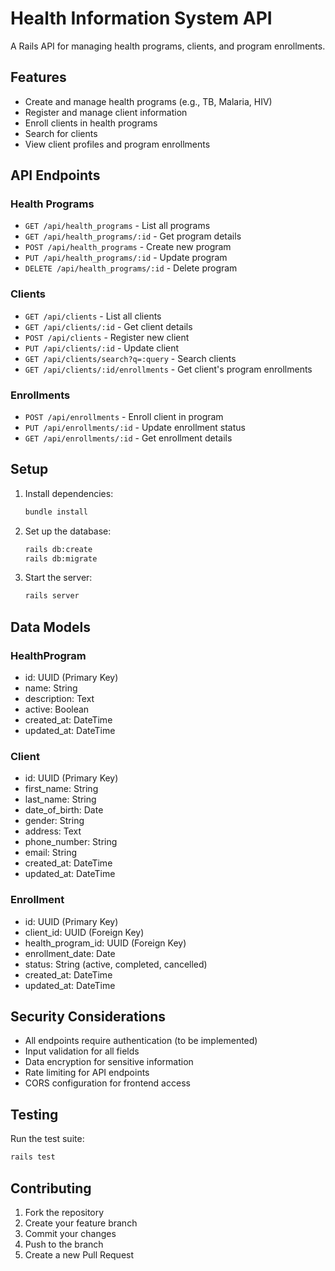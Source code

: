 # Health Information System API

A Rails API for managing health programs, clients, and program enrollments.

## Features

- Create and manage health programs (e.g., TB, Malaria, HIV)
- Register and manage client information
- Enroll clients in health programs
- Search for clients
- View client profiles and program enrollments

## API Endpoints

### Health Programs

- `GET /api/health_programs` - List all programs
- `GET /api/health_programs/:id` - Get program details
- `POST /api/health_programs` - Create new program
- `PUT /api/health_programs/:id` - Update program
- `DELETE /api/health_programs/:id` - Delete program

### Clients

- `GET /api/clients` - List all clients
- `GET /api/clients/:id` - Get client details
- `POST /api/clients` - Register new client
- `PUT /api/clients/:id` - Update client
- `GET /api/clients/search?q=:query` - Search clients
- `GET /api/clients/:id/enrollments` - Get client's program enrollments

### Enrollments

- `POST /api/enrollments` - Enroll client in program
- `PUT /api/enrollments/:id` - Update enrollment status
- `GET /api/enrollments/:id` - Get enrollment details

## Setup

1. Install dependencies:
   ```bash
   bundle install
   ```

2. Set up the database:
   ```bash
   rails db:create
   rails db:migrate
   ```

3. Start the server:
   ```bash
   rails server
   ```

## Data Models

### HealthProgram
- id: UUID (Primary Key)
- name: String
- description: Text
- active: Boolean
- created_at: DateTime
- updated_at: DateTime

### Client
- id: UUID (Primary Key)
- first_name: String
- last_name: String
- date_of_birth: Date
- gender: String
- address: Text
- phone_number: String
- email: String
- created_at: DateTime
- updated_at: DateTime

### Enrollment
- id: UUID (Primary Key)
- client_id: UUID (Foreign Key)
- health_program_id: UUID (Foreign Key)
- enrollment_date: Date
- status: String (active, completed, cancelled)
- created_at: DateTime
- updated_at: DateTime

## Security Considerations

- All endpoints require authentication (to be implemented)
- Input validation for all fields
- Data encryption for sensitive information
- Rate limiting for API endpoints
- CORS configuration for frontend access

## Testing

Run the test suite:
```bash
rails test
```

## Contributing

1. Fork the repository
2. Create your feature branch
3. Commit your changes
4. Push to the branch
5. Create a new Pull Request
